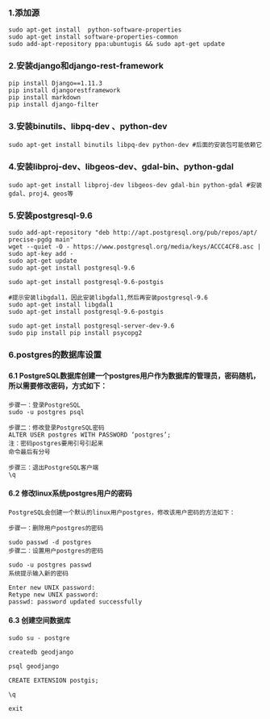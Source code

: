 ### 1.添加源
```
sudo apt-get install  python-software-properties    
sudo apt-get install software-properties-common    
sudo add-apt-repository ppa:ubuntugis && sudo apt-get update
```

  
### 2.安装django和django-rest-framework

```
pip install Django==1.11.3
pip install djangorestframework
pip install markdown       
pip install django-filter
```


### 3.安装binutils、libpq-dev 、python-dev
```
sudo apt-get install binutils libpq-dev python-dev #后面的安装包可能依赖它
```


### 4.安装libproj-dev、libgeos-dev、gdal-bin、python-gdal
```
sudo apt-get install libproj-dev libgeos-dev gdal-bin python-gdal #安装gdal、proj4、geos等
```


### 5.安装postgresql-9.6
```
sudo add-apt-repository "deb http://apt.postgresql.org/pub/repos/apt/ precise-pgdg main"
wget --quiet -O - https://www.postgresql.org/media/keys/ACCC4CF8.asc | sudo apt-key add -
sudo apt-get update    
sudo apt-get install postgresql-9.6
```
    
    

```
sudo apt-get install postgresql-9.6-postgis
```


```
#提示安装libgdal1，因此安装libgdal1,然后再安装postgresql-9.6
sudo apt-get install libgdal1    
sudo apt-get install postgresql-9.6-postgis
```


```
sudo apt-get install postgresql-server-dev-9.6
sudo pip install pip install psycopg2
```

### 6.postgres的数据库设置
#### 6.1 PostgreSQL数据库创建一个postgres用户作为数据库的管理员，密码随机，所以需要修改密码，方式如下：


```
步骤一：登录PostgreSQL
sudo -u postgres psql

步骤二：修改登录PostgreSQL密码
ALTER USER postgres WITH PASSWORD ‘postgres’;
注：密码postgres要用引号引起来
命令最后有分号

步骤三：退出PostgreSQL客户端
\q
```

#### 6.2 修改linux系统postgres用户的密码


```
PostgreSQL会创建一个默认的linux用户postgres，修改该用户密码的方法如下：

步骤一：删除用户postgres的密码

sudo passwd -d postgres
步骤二：设置用户postgres的密码

sudo -u postgres passwd
系统提示输入新的密码

Enter new UNIX password:
Retype new UNIX password:
passwd: password updated successfully
```
#### 6.3 创建空间数据库

```
sudo su - postgre

createdb geodjango

psql geodjango

CREATE EXTENSION postgis;

\q

exit
```
